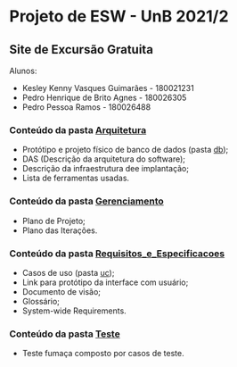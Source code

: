 # Projeto de ESW - UnB 2021/2
## Site de Excursão Gratuita

Alunos:
* Kesley Kenny Vasques Guimarães - 180021231
* Pedro Henrique de Brito Agnes - 180026305
* Pedro Pessoa Ramos - 180026488

### Conteúdo da pasta [Arquitetura](Arquitetura/)

* Protótipo e projeto físico de banco de dados (pasta [db](Arquitetura/db/));
* DAS (Descrição da arquitetura do software);
* Descrição da infraestrutura dee implantação;
* Lista de ferramentas usadas.

### Conteúdo da pasta [Gerenciamento](Gerenciamento/)

* Plano de Projeto;
* Plano das Iterações.

### Conteúdo da pasta [Requisitos_e_Especificacoes](Requisitos_e_Especificacoes/)

* Casos de uso (pasta [uc](Requisitos_e_Especificacoes/uc/));
* Link para protótipo da interface com usuário;
* Documento de visão;
* Glossário;
* System-wide Requirements.

### Conteúdo da pasta [Teste](Teste/)

* Teste fumaça composto por casos de teste.
